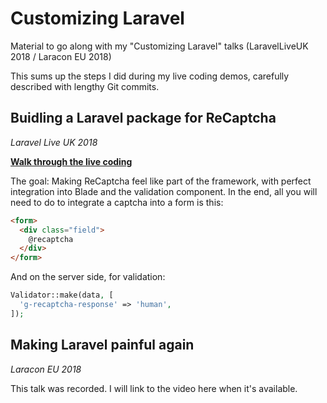 # Customizing Laravel

Material to go along with my "Customizing Laravel" talks (LaravelLiveUK 2018 / Laracon EU 2018)

This sums up the steps I did during my live coding demos, carefully described with lengthy Git commits.

## Buidling a Laravel package for ReCaptcha
*Laravel Live UK 2018*

[**Walk through the live coding**](https://github.com/franzliedke/talk-customizing-laravel/commits/master/recaptcha)

The goal: Making ReCaptcha feel like part of the framework, with perfect integration into Blade and the validation component.
In the end, all you will need to do to integrate a captcha into a form is this:

~~~html
<form>
  <div class="field">
    @recaptcha
  </div>
</form>
~~~

And on the server side, for validation:

~~~php
Validator::make(data, [
  'g-recaptcha-response' => 'human',
]);
~~~

## Making Laravel painful again
*Laracon EU 2018*

This talk was recorded.
I will link to the video here when it's available.
